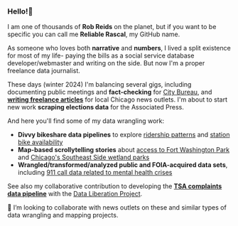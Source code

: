 ### Hello!👋
I am one of thousands of **Rob Reids** on the planet, but if you want to be specific you can call me **Reliable Rascal**, my GitHub name. 

<p>As someone who loves both <strong>narrative</strong> and <strong>numbers</strong>, I lived a split existence for most of my life- paying the bills as a social service database developer/webmaster and writing on the side. But now I'm a proper freelance data journalist. 

<p>These days (winter 2024) I'm balancing several gigs, including documenting public meetings and <strong>fact-checking</strong> for <a href="https://www.documenters.org/">City Bureau</a>, and <strong><a href="https://reliablerascal.github.io/">writing freelance articles</a></strong> for local Chicago news outlets. I'm about to start new work <strong>scraping elections data</strong> for the Associated Press.
  
  <p>And here you'll find some of my data wrangling work:
<ul>
  <li><strong>Divvy bikeshare data pipelines</strong> to explore <a href="https://github.com/reliablerascal/divvy-winter/tree/main/notebooks">ridership patterns<a> and <a href="https://github.com/reliablerascal/divvy-performance">station bike availability</a>
    <li><strong>Map-based scrollytelling stories</strong> about <a href="https://github.com/reliablerascal/fort-washington">access to Fort Washington Park</a> and <a href="https://github.com/reliablerascal/bike-far-southeast">Chicago's Southeast Side wetland parks</a>
      <li><strong>Wrangled/transformed/analyzed public and FOIA-acquired data sets</strong>, including <a href="https://github.com/reliablerascal/911-mental-mindsite">911 call data related to mental health crises</a>
</ul>

<p>See also my collaborative contribution to developing the <strong><a href="https://github.com/data-liberation-project/tsa-complaint-counts">TSA complaints data pipeline</a></strong> with the <a href="https://www.data-liberation-project.org/">Data Liberation Project</a>.

👯 I’m looking to collaborate with news outlets on these and similar types of data wrangling and mapping projects.

  <!--
**reliablerascal/reliablerascal** is a ✨ _special_ ✨ repository because its `README.md` (this file) appears on your GitHub profile.

Here are some ideas to get you started:

- 🔭 I’m currently working on ...
- 🌱 I’m currently learning ...
- 👯 I’m looking to collaborate on ...
- 🤔 I’m looking for help with ...
- 💬 Ask me about ...
- 📫 How to reach me: ...
- 😄 Pronouns: ...
- ⚡ Fun fact: ...
-->
